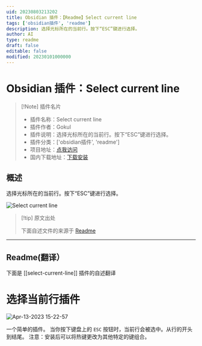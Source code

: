 ```yaml
---
uid: 20230803213202
title: Obsidian 插件：【Readme】Select current line
tags: ['obsidian插件', 'readme']
description: 选择光标所在的当前行。按下“ESC”键进行选择。
author: AI
type: readme
draft: false
editable: false
modified: 20230101000000
---
```


# Obsidian 插件：Select current line

> [!Note] 插件名片
> - 插件名称：Select current line
> - 插件作者：Gokul
> - 插件说明：选择光标所在的当前行。按下“ESC”键进行选择。
> - 插件分类：['obsidian插件', 'readme']
> - 项目地址：[点我访问](https://github.com/gokulk16/select-current-line-plugin)
> - 国内下载地址：[下载安装](https://pkmer.cn/products/plugin/pluginMarket/?select-current-line)

## 概述

选择光标所在的当前行。按下“ESC”键进行选择。

![Select current line](https://cdn.pkmer.cn/covers/select-current-line.gif!pkmer)

> [!tip] 原文出处
> 
>下面自述文件的来源于 [Readme](https://ghproxy.net/https://raw.githubusercontent.com/gokulk16/select-current-line-plugin/main/README.md)
> 

---

## Readme(翻译）

下面是 [[select-current-line]] 插件的自述翻译



# 选择当前行插件

![Apr-13-2023 15-22-57](https://user-images.githubusercontent.com/8376313/231723638-46cec13b-3b7e-4962-9ecb-f5b1487c67cc.gif)

一个简单的插件。
当你按下键盘上的 `ESC` 按钮时，当前行会被选中。从行的开头到结尾。
注意：安装后可以将热键更改为其他特定的键组合。




